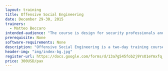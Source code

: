 ```yaml
---
layout: training
title: Offensive Social Engineering
date: December 29-30, 2015
trainers:
  - Matteo Beccaro 
intended-audience: "The course is design for security professionals and IT employees interested in attack methods employed by malicious Social Engineers, and can be useful for performing ethical Social Engineering penetration tests or to increase attendees’ awareness. No prior knowledge on the topic is required" 
prerequisite: None 
software-requirements: None 
description: "Offensive Social Engineering is a two-day training course focused on advanced social engineering techniques. Social Engineering is discussed in both theory and practice: starting from the history of the discipline, the students are introduced to the basic psychological principles abused during Social Engineering attacks; the inner workings of the so-called Human OS are then detailed, thus providing the class a clear understanding of theoretical concepts that can be adopted during the practical design of attack scenarios. Finally, an agile and highly practical SE methodology is provided together with a series of real-world cases studies “dissection” sessions, which are used to better understand the key aspects of successful SE attacks"
header-img: "img/index-bg.jpg"
register-url: https://docs.google.com/forms/d/13a7g545fob2j9YsO1eYmxfq_paFTxIEEuQgEqJvkSZs/viewform 
price: 300USD/pax
---
```

